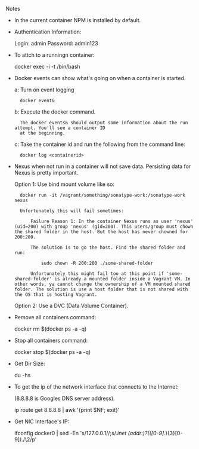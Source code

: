 Notes

* In the current container NPM is installed by default.


* Authentication Information: 

	Login: admin
	Password: admin123


* To attch to a runningn container:

	docker exec -i -t <containerId> /bin/bash


* Docker events can show what's going on when a container is started. 

	a: Turn on event logging

		docker event&

	b: Execute the docker command.

		The docker events& should output some information about the run attempt. You'll see a container ID 
		at the beginning.

	c: Take the container id and run the following from the command line:

		docker log <containerid>

* Nexus when not run in a container will not save data. Persisting data for Nexus is pretty important.

	Option 1: Use bind mount volume like so:

		docker run -it /vagrant/something/sonatype-work:/sonatype-work nexus

		Unfortunately this will fail sometimes:

			Failure Reason 1: In the container Nexus runs as user 'nexus' (uid=200) with group 'nexus' (gid=200). This users/group must chown the shared folder in the host. But the host has never chowned for 200:200.

			The solution is to go the host. Find the shared folder and run:

				sudo chown -R 200:200 ./some-shared-folder

			Unfortunately this might fail too at this point if 'some-shared-folder' is already a mounted folder inside a Vagrant VM. In other words, ya cannot change the ownership of a VM mounted shared folder. The solution is use a host folder that is not shared with the OS that is hosting Vagrant.

	Option 2: Use a DVC (Data Volume Container).

* Remove all containers command:

	docker rm $(docker ps -a -q)

* Stop all containers command:

	docker stop $(docker ps -a -q)

* Get Dir Size:

	du -hs <folder path>

* To get the ip of the network interface that connects to the Internet:

	(8.8.8.8 is Googles DNS server address).

	ip route get 8.8.8.8 | awk '{print $NF; exit}'

* Get NIC Interface's IP:

	ifconfig docker0 | sed -En 's/127.0.0.1//;s/.*inet (addr:)?(([0-9]*\.){3}[0-9]*).*/\2/p'






	
